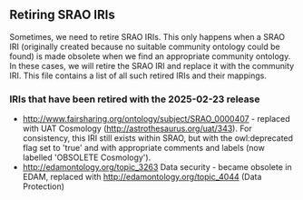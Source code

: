 ## Retiring SRAO IRIs
Sometimes, we need to retire SRAO IRIs. This only happens when a SRAO IRI (originally created because no suitable community ontology could be found) is made obsolete when we find an appropriate community ontology. In these cases, we will retire the SRAO IRI and replace it with the community IRI. This file contains a list of all such retired IRIs and their mappings.

### IRIs that have been retired with the 2025-02-23 release
* http://www.fairsharing.org/ontology/subject/SRAO_0000407 - replaced with UAT Cosmology (http://astrothesaurus.org/uat/343). For consistency, this IRI still exists within SRAO, but with the owl:deprecated flag set to 'true' and with appropriate comments and labels (now labelled 'OBSOLETE Cosmology').
* http://edamontology.org/topic_3263 Data security - became obsolete in EDAM, replaced with http://edamontology.org/topic_4044 (Data Protection)
